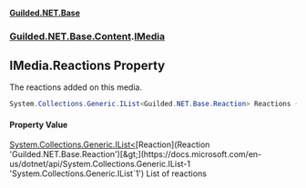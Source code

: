 
#### [Guilded.NET.Base](index 'index')
### [Guilded.NET.Base.Content](index#Guilded_NET_Base_Content 'Guilded.NET.Base.Content').[IMedia](IMedia 'Guilded.NET.Base.Content.IMedia')
## IMedia.Reactions Property
The reactions added on this media.  
```csharp
System.Collections.Generic.IList<Guilded.NET.Base.Reaction> Reactions { get; set; }
```

#### Property Value
[System.Collections.Generic.IList&lt;](https://docs.microsoft.com/en-us/dotnet/api/System.Collections.Generic.IList-1 'System.Collections.Generic.IList`1')[Reaction](Reaction 'Guilded.NET.Base.Reaction')[&gt;](https://docs.microsoft.com/en-us/dotnet/api/System.Collections.Generic.IList-1 'System.Collections.Generic.IList`1')
List of reactions
